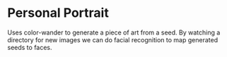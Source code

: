 # Personal Portrait

Uses color-wander to generate a piece of art from a seed. 
By watching a directory for new images we can do facial 
recognition to map generated seeds to faces.

